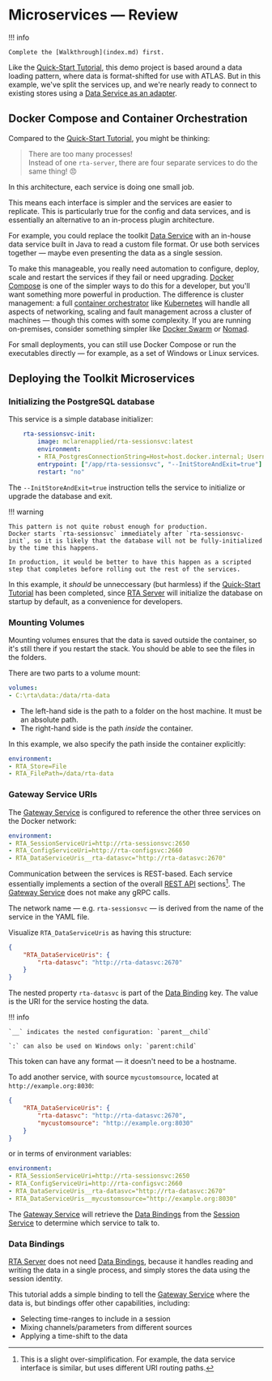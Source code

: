 # Microservices &mdash; Review

!!! info

    Complete the [Walkthrough](index.md) first.

Like the [Quick-Start Tutorial](../quick-start/review.md), this demo project is based around a data loading pattern, where data is format-shifted for use with ATLAS. But in this example, we've split the services up, and we're nearly ready to connect to existing stores using a [Data Service as an adapter](../../../integration/data-services.md). 

## Docker Compose and Container Orchestration

Compared to the [Quick-Start Tutorial](../quick-start/review.md), you might be thinking:

> There are too many processes!  
> Instead of one `rta-server`, there are four separate services to do the same thing! 😠

In this architecture, each service is doing one small job.

This means each interface is simpler and the services are easier to replicate. This is particularly true for the config and data services, and is essentially an alternative to an in-process plugin architecture.

For example, you could replace the toolkit [Data Service](../../../services/rta-datasvc/README.md) with an in-house data service built in Java to read a custom file format. Or use both services together &mdash; maybe even presenting the data as a single session.

To make this manageable, you really need automation to configure, deploy, scale and restart the services if they fail or need upgrading. [Docker Compose](https://docs.docker.com/compose/) is one of the simpler ways to do this for a developer, but you'll want something more powerful in production. The difference is cluster management: a full [container orchestrator](https://www.redhat.com/en/topics/containers/what-is-container-orchestration) like [Kubernetes](https://kubernetes.io/) will handle all aspects of networking, scaling and fault management across a cluster of machines &mdash; though this comes with some complexity. If you are running on-premises, consider something simpler like [Docker Swarm](https://docs.docker.com/engine/swarm/) or [Nomad](https://www.nomadproject.io/).

For small deployments, you can still use Docker Compose or run the executables directly &mdash; for example, as a set of Windows or Linux services.

## Deploying the Toolkit Microservices

### Initializing the PostgreSQL database

This service is a simple database initializer:

```yaml hl_lines="5"
    rta-sessionsvc-init:
        image: mclarenapplied/rta-sessionsvc:latest
        environment:
        - RTA_PostgresConnectionString=Host=host.docker.internal; Username=postgres; Password=hunter2;
        entrypoint: ["/app/rta-sessionsvc", "--InitStoreAndExit=true"]
        restart: "no"
```

The `--InitStoreAndExit=true` instruction tells the service to initialize or upgrade the database and exit.

!!! warning

    This pattern is not quite robust enough for production.      
    Docker starts `rta-sessionsvc` immediately after `rta-sessionsvc-init`, so it is likely that the database will not be fully-initialized by the time this happens.

    In production, it would be better to have this happen as a scripted step that completes before rolling out the rest of the services.

In this example, it _should_ be unneccessary (but harmless) if the [Quick-Start Tutorial](../quick-start/index.md) has been completed, since [RTA Server](../../../services/rta-server/README.md) will initialize the database on startup by default, as a convenience for developers.

### Mounting Volumes

Mounting volumes ensures that the data is saved outside the container, so it's still there if you restart the stack. You should be able to see the files in the folders.

There are two parts to a volume mount:

```yaml
volumes:
- C:\rta\data:/data/rta-data
```

* The left-hand side is the path to a folder on the host machine. It must be an absolute path.
* The right-hand side is the path _inside_ the container.

In this example, we also specify the path inside the container explicitly:

```yaml
environment:
- RTA_Store=File
- RTA_FilePath=/data/rta-data
```

### Gateway Service URIs

The [Gateway Service](../../../services/rta-gatewaysvc/README.md) is configured to reference the other three services on the Docker network:

```yaml
environment:
- RTA_SessionServiceUri=http://rta-sessionsvc:2650
- RTA_ConfigServiceUri=http://rta-configsvc:2660
- RTA_DataServiceUris__rta-datasvc="http://rta-datasvc:2670"
```

Communication between the services is REST-based. Each service essentially implements a section of the overall [REST API](../../../api/index.md) sections[^1]. The [Gateway Service](../../../services/rta-gatewaysvc/README.md) does not make any gRPC calls.

The network name &mdash; e.g. `rta-sessionsvc` &mdash; is derived from the name of the service in the YAML file.

Visualize `RTA_DataServiceUris` as having this structure:

```json
{
    "RTA_DataServiceUris": {
        "rta-datasvc": "http://rta-datasvc:2670"
    }
}
```

The nested property `rta-datasvc` is part of the [Data Binding](../../sessions/data-bindings.md) key. The value is the URI for the service hosting the data.

!!! info

    `__` indicates the nested configuration: `parent__child`

    `:` can also be used on Windows only: `parent:child`

This token can have any format &mdash; it doesn't need to be a hostname.

To add another service, with source `mycustomsource`, located at `http://example.org:8030`:

```json hl_lines="4"
{
    "RTA_DataServiceUris": {
        "rta-datasvc": "http://rta-datasvc:2670",
        "mycustomsource": "http://example.org:8030"
    }
}
```

or in terms of environment variables:

```yaml hl_lines="5"
environment:
- RTA_SessionServiceUri=http://rta-sessionsvc:2650
- RTA_ConfigServiceUri=http://rta-configsvc:2660
- RTA_DataServiceUris__rta-datasvc="http://rta-datasvc:2670"
- RTA_DataServiceUris__mycustomsource="http://example.org:8030"
```

The [Gateway Service](../../../services/rta-gatewaysvc/README.md) will retrieve the [Data Bindings](../../sessions/data-bindings.md) from the [Session Service](../../../services/rta-sessionsvc/README.md) to determine which service to talk to.

### Data Bindings

[RTA Server](../../../services/rta-server/README.md) does not need [Data Bindings](../../sessions/data-bindings.md), because it handles reading and writing the data in a single process, and simply stores the data using the session identity.

This tutorial adds a simple binding to tell the [Gateway Service](../../../services/rta-gatewaysvc/README.md) where the data is, but bindings offer other capabilities, including:

* Selecting time-ranges to include in a session
* Mixing channels/parameters from different sources
* Applying a time-shift to the data

[^1]: This is a slight over-simplification. For example, the data service interface is similar, but uses different URI routing paths.
